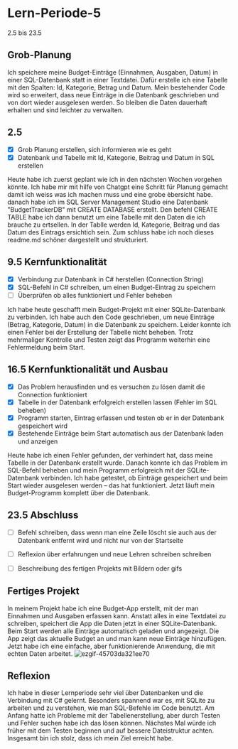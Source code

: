 # Lern-Periode-5
2.5 bis 23.5

## Grob-Planung
Ich speichere meine Budget-Einträge (Einnahmen, Ausgaben, Datum) in einer SQL-Datenbank statt in einer Textdatei. 
Dafür erstelle ich eine Tabelle mit den Spalten: Id, Kategorie, Betrag und Datum. 
Mein bestehender Code wird so erweitert, dass neue Einträge in die Datenbank geschrieben und von dort wieder ausgelesen werden. So bleiben die Daten dauerhaft erhalten und sind leichter zu verwalten.

## 2.5
- [x] Grob Planung erstellen, sich informieren wie es geht
- [x] Datenbank und Tabelle mit Id, Kategorie, Beitrag und Datum in SQL erstellen

Heute habe ich zuerst geplant wie ich in den nächsten Wochen vorgehen könnte. Ich habe mir mit hilfe von Chatgpt eine Schritt für Planung gemacht damit ich weiss was ich machen muss und eine grobe èbersicht habe. danach habe ich im SQL Server Management Studio eine Datenbank "BudgetTrackerDB" mit CREATE DATABASE erstellt. Den befehl CREATE TABLE habe ich dann benutzt um eine Tabelle mit den Daten die ich brauche zu ertsellen. In der Tablle werden Id, Kategorie, Beitrag und das Datum des Eintrags ersichtich sein. Zum schluss habe ich noch dieses readme.md schöner dargestellt und strukturiert.


## 9.5 Kernfunktionalität

- [x] Verbindung zur Datenbank in C# herstellen (Connection String)
- [x] SQL-Befehl in C# schreiben, um einen Budget-Eintrag zu speichern
- [ ] Überprüfen ob alles funktioniert und Fehler beheben

Ich habe heute geschafft mein Budget-Projekt mit einer SQLite-Datenbank zu verbinden. Ich habe auch den Code geschrieben, um neue Einträge (Betrag, Kategorie, Datum) in die Datenbank zu speichern. Leider konnte ich einen Fehler bei der Erstellung der Tabelle nicht beheben. Trotz mehrmaliger Kontrolle und Testen zeigt das Programm weiterhin eine Fehlermeldung beim Start. 



## 16.5 Kernfunktionalität und Ausbau
- [x] Das Problem herausfinden und es versuchen zu lösen damit die Connection funktioniert
- [x] Tabelle in der Datenbank erfolgreich erstellen lassen (Fehler im SQL beheben)  
- [x] Programm starten, Eintrag erfassen und testen ob er in der Datenbank gespeichert wird 
- [x] Bestehende Einträge beim Start automatisch aus der Datenbank laden und anzeigen

Heute habe ich einen Fehler gefunden, der verhindert hat, dass meine Tabelle in der Datenbank erstellt wurde. Danach konnte ich das Problem im SQL-Befehl beheben und mein Programm erfolgreich mit der SQLite-Datenbank verbinden. Ich habe getestet, ob Einträge gespeichert und beim Start wieder ausgelesen werden – das hat funktioniert. Jetzt läuft mein Budget-Programm komplett über die Datenbank.

## 23.5 Abschluss

- [ ] Befehl schreiben, dass wenn man eine Zeile löscht sie auch aus der Datenbank entfernt wird und nicht nur von der Startseite
- [ ] Reflexion über erfahrungen und neue Lehren schreiben schreiben
- [ ] Beschreibung des fertigen Projekts mit Bildern oder gifs


## Fertiges Projekt
In meinem Projekt habe ich eine Budget-App erstellt, mit der man Einnahmen und Ausgaben erfassen kann. Anstatt alles in eine Textdatei zu schreiben, speichert die App die Daten jetzt in einer SQLite-Datenbank. Beim Start werden alle Einträge automatisch geladen und angezeigt. Die App zeigt das aktuelle Budget an und man kann neue Einträge hinzufügen. Jetzt habe ich eine einfache, aber funktionierende Anwendung, die mit echten Daten arbeitet.
![ezgif-45703da321ee70](https://github.com/user-attachments/assets/27d43636-48c9-4410-9e01-faad2560aa02)



## Reflexion
Ich habe in dieser Lernperiode sehr viel über Datenbanken und die Verbindung mit C# gelernt. Besonders spannend war es, mit SQLite zu arbeiten und zu verstehen, wie man SQL-Befehle im Code benutzt. Am Anfang hatte ich Probleme mit der Tabellenerstellung, aber durch Testen und Fehler suchen habe ich das lösen können. Nächstes Mal würde ich früher mit dem Testen beginnen und auf bessere Dateistruktur achten. Insgesamt bin ich stolz, dass ich mein Ziel erreicht habe.
